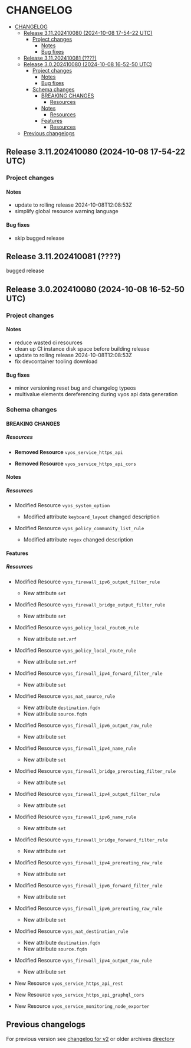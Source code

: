 
# CHANGELOG

<!--TOC-->

- [CHANGELOG](#changelog)
  - [Release 3.11.202410080 (2024-10-08 17-54-22 UTC)](#release-311202410080-2024-10-08-17-54-22-utc)
    - [Project changes](#project-changes)
      - [Notes](#notes)
      - [Bug fixes](#bug-fixes)
  - [Release 3.11.202410081 (????)](#release-311202410081-)
  - [Release 3.0.202410080 (2024-10-08 16-52-50 UTC)](#release-30202410080-2024-10-08-16-52-50-utc)
    - [Project changes](#project-changes-1)
      - [Notes](#notes-1)
      - [Bug fixes](#bug-fixes-1)
    - [Schema changes](#schema-changes)
      - [BREAKING CHANGES](#breaking-changes)
        - [Resources](#resources)
      - [Notes](#notes-2)
        - [Resources](#resources-1)
      - [Features](#features)
        - [Resources](#resources-2)
  - [Previous changelogs](#previous-changelogs)

<!--TOC-->


## Release 3.11.202410080 (2024-10-08 17-54-22 UTC)
### Project changes
#### Notes
* update to rolling release 2024-10-08T12:08:53Z
* simplify global resource warning language
#### Bug fixes
* skip bugged release


## Release 3.11.202410081 (????)
bugged release

## Release 3.0.202410080 (2024-10-08 16-52-50 UTC)
### Project changes
#### Notes
* reduce wasted ci resources
* clean up CI instance disk space before building release
* update to rolling release 2024-10-08T12:08:53Z
* fix devcontainer tooling download
#### Bug fixes
* minor versioning reset bug and changelog typeos
* multivalue elements dereferencing during vyos api data generation

### Schema changes
#### BREAKING CHANGES

##### Resources
* **Removed Resource** `vyos_service_https_api`

* **Removed Resource** `vyos_service_https_api_cors`





#### Notes

##### Resources
* Modified Resource `vyos_system_option`
	* Modified attribute `keyboard_layout` changed description

* Modified Resource `vyos_policy_community_list_rule`
	* Modified attribute `regex` changed description





#### Features

##### Resources
* Modified Resource `vyos_firewall_ipv6_output_filter_rule`
	* New attribute `set`

* Modified Resource `vyos_firewall_bridge_output_filter_rule`
	* New attribute `set`

* Modified Resource `vyos_policy_local_route6_rule`
	* New attribute `set.vrf`

* Modified Resource `vyos_policy_local_route_rule`
	* New attribute `set.vrf`

* Modified Resource `vyos_firewall_ipv4_forward_filter_rule`
	* New attribute `set`

* Modified Resource `vyos_nat_source_rule`
	* New attribute `destination.fqdn`
	* New attribute `source.fqdn`

* Modified Resource `vyos_firewall_ipv6_output_raw_rule`
	* New attribute `set`

* Modified Resource `vyos_firewall_ipv4_name_rule`
	* New attribute `set`

* Modified Resource `vyos_firewall_bridge_prerouting_filter_rule`
	* New attribute `set`

* Modified Resource `vyos_firewall_ipv4_output_filter_rule`
	* New attribute `set`

* Modified Resource `vyos_firewall_ipv6_name_rule`
	* New attribute `set`

* Modified Resource `vyos_firewall_bridge_forward_filter_rule`
	* New attribute `set`

* Modified Resource `vyos_firewall_ipv4_prerouting_raw_rule`
	* New attribute `set`

* Modified Resource `vyos_firewall_ipv6_forward_filter_rule`
	* New attribute `set`

* Modified Resource `vyos_firewall_ipv6_prerouting_raw_rule`
	* New attribute `set`

* Modified Resource `vyos_nat_destination_rule`
	* New attribute `destination.fqdn`
	* New attribute `source.fqdn`

* Modified Resource `vyos_firewall_ipv4_output_raw_rule`
	* New attribute `set`

* New Resource `vyos_service_https_api_rest`

* New Resource `vyos_service_https_api_graphql_cors`

* New Resource `vyos_service_monitoring_node_exporter`








## Previous changelogs
For previous version see [changelog for v2](data/changelogs/CHANGELOG-v2.md) or older archives [directory](data/changelogs/)
